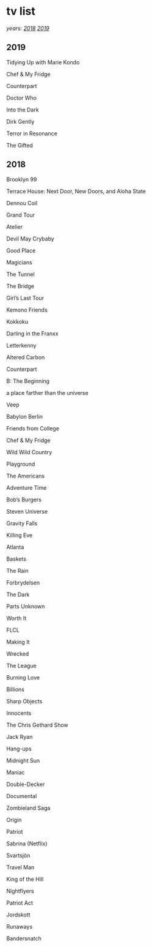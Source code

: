 # tv list
_years: [2018](#2018) [2019](#2019)_

## 2019 <a name="2019"></a>

Tidying Up with Marie Kondo

Chef & My Fridge

Counterpart

Doctor Who

Into the Dark

Dirk Gently

Terror in Resonance

The Gifted

## 2018 <a name="2018"></a>

Brooklyn 99

Terrace House: Next Door, New Doors, and Aloha State

Dennou Coil

Grand Tour

Atelier

Devil May Crybaby

Good Place

Magicians

The Tunnel

The Bridge

Girl’s Last Tour

Kemono Friends

Kokkoku

Darling in the Franxx

Letterkenny

Altered Carbon

Counterpart

B: The Beginning

a place farther than the universe

Veep

Babylon Berlin

Friends from College

Chef & My Fridge

Wild Wild Country

Playground

The Americans

Adventure Time

Bob’s Burgers

Steven Universe

Gravity Falls

Killing Eve

Atlanta

Baskets

The Rain

Forbrydelsen

The Dark

Parts Unknown

Worth It

FLCL

Making It

Wrecked

The League

Burning Love

Billions

Sharp Objects

Innocents

The Chris Gethard Show

Jack Ryan

Hang-ups

Midnight Sun

Maniac

Double-Decker

Documental

Zombieland Saga

Origin

Patriot

Sabrina (Netflix)

Svartsjön

Travel Man

King of the Hill

Nightflyers

Patriot Act

Jordskott

Runaways

Bandersnatch